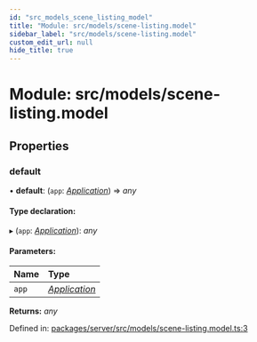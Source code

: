 ```yaml
---
id: "src_models_scene_listing_model"
title: "Module: src/models/scene-listing.model"
sidebar_label: "src/models/scene-listing.model"
custom_edit_url: null
hide_title: true
---
```


# Module: src/models/scene-listing.model

## Properties

### default

• **default**: (`app`: [*Application*](src_declarations.md#application)) => *any*

#### Type declaration:

▸ (`app`: [*Application*](src_declarations.md#application)): *any*

#### Parameters:

Name | Type |
:------ | :------ |
`app` | [*Application*](src_declarations.md#application) |

**Returns:** *any*

Defined in: [packages/server/src/models/scene-listing.model.ts:3](https://github.com/xr3ngine/xr3ngine/blob/66a84a950/packages/server/src/models/scene-listing.model.ts#L3)
